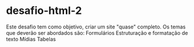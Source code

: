 # desafio-html-2
Este desafio tem como objetivo, criar um site "quase" completo. Os temas que deverão ser abordados são: Formulários Estruturação e formatação de texto Mídias Tabelas
